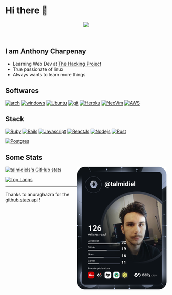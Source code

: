 # Hi there 👋
<a href="https://www.codewars.com/users/talmidiel">
  <p align="center">
    <img src=https://www.codewars.com/users/talmidiel/badges/large />
  </p>
</a>

<br />

## I am Anthony Charpenay

- Learning Web Dev at [The Hacking Project](https://www.thehackingproject.org/)
- True passionate of linux
- Always wants to learn more things

## Softwares

[![arch](https://img.shields.io/badge/ArchLinux-Main_Os-00ffe9?style=social&logo=archlinux)](https://archlinux.org/)
[![windows](https://img.shields.io/badge/Windows-Gaming_Os-00ffe9?style=social&logo=windows)](https://www.microsoft.com/en-us/windows/)
[![Ubuntu](https://img.shields.io/badge/Ubuntu-Servers-00ffe9?style=social&logo=ubuntu)](https://ubuntu.com/)
[![git](https://img.shields.io/badge/Git-VCS_And_Collaboration-00ffe9?style=social&logo=git)](https://git-scm.com/)
[![Heroku](https://img.shields.io/badge/Heroku-Deploy_Test_Apps-00ffe9?style=social&logo=heroku)](https://www.heroku.com/home)
[![NeoVim](https://img.shields.io/badge/NeoVim-My_favorite_text_editor-00ffe9?style=social&logo=Neovim)](https://www.jetbrains.com/fr-fr/ruby/)
[![AWS](https://img.shields.io/badge/AWS-EC2_And_S3-00ffe9?style=social&logo=amazon)](https://aws.amazon.com/)

## Stack
[![Ruby](https://img.shields.io/badge/Ruby-Backend-00ffe9?style=social&logo=ruby)](https://www.ruby-lang.org/en/)
[![Rails](https://img.shields.io/badge/Rails-Backend-00ffe9?style=social&logo=rubyonrails)](https://rubyonrails.org/)
[![Javascript](https://img.shields.io/badge/Vanilla_Javascript-Frontend-00ffe9?style=social&logo=javascript)](https://developer.mozilla.org/fr/docs/Web/JavaScript)
[![ReactJs](https://img.shields.io/badge/ReactJs-Frontend-00ffe9?style=social&logo=react)](https://developer.mozilla.org/fr/docs/Web/JavaScript)
[![Nodejs](https://img.shields.io/badge/NodeJS-Javascript_Runtime-00ffe9?style=social&logo=node.js)](https://nodejs.org/en/)
[![Rust](https://img.shields.io/badge/Rust-such_a_cool_language-00ffe9?style=social&logo=rust)](https://www.rust-lang.com/)

[![Postgres](https://img.shields.io/badge/PostgreSQL-Relational_Database-00ffe9?style=social&logo=postgresql)](https://www.postgresql.org/)

## Some Stats

  <a href="https://app.daily.dev/talmidiel" target="_blank">
    <img
      width="280"
      align="right"
      src="https://github.com/talmidiel/talmidiel/blob/master/devcard.svg"
    />
  </a>

[![talmidiels's GitHub stats](https://github-readme-stats.vercel.app/api?username=talmidiel&show_icons=true&count_private=true&theme=vision-friendly-dark&include_all_commits=true)](https://github.com/talmidiel)

[![Top Langs](https://github-readme-stats.vercel.app/api/top-langs/?username=talmidiel&langs_count=6&theme=vision-friendly-dark&layout=compact)](https://github.com/talmidiel)


***
Thanks to anuraghazra for the [github stats api](https://github.com/anuraghazra/github-readme-stats) !
